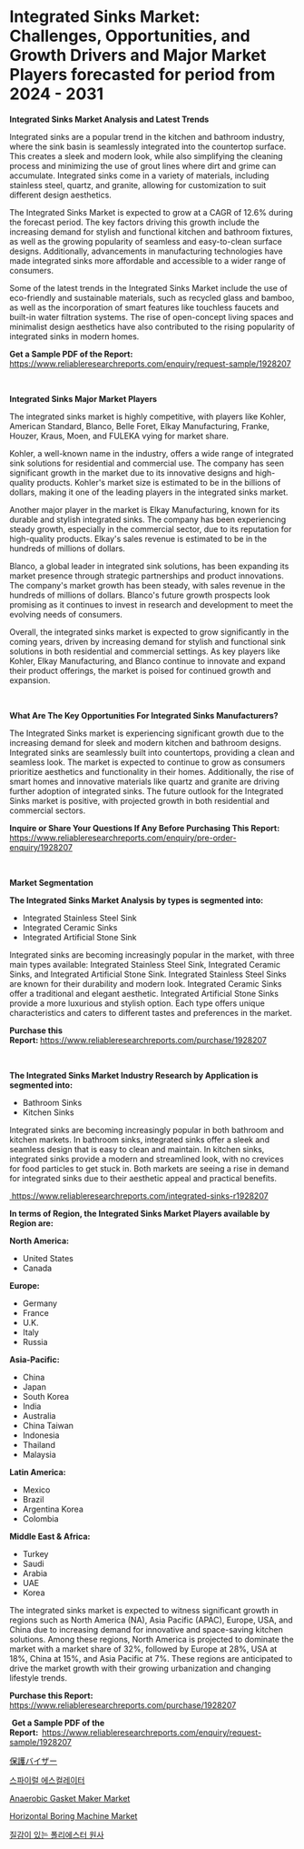 <p><h1>Integrated Sinks Market: Challenges, Opportunities, and Growth Drivers and Major Market Players forecasted for period from 2024 - 2031</h1></p><p><strong>Integrated Sinks Market Analysis and Latest Trends</strong></p>
<p><p>Integrated sinks are a popular trend in the kitchen and bathroom industry, where the sink basin is seamlessly integrated into the countertop surface. This creates a sleek and modern look, while also simplifying the cleaning process and minimizing the use of grout lines where dirt and grime can accumulate. Integrated sinks come in a variety of materials, including stainless steel, quartz, and granite, allowing for customization to suit different design aesthetics.</p><p>The Integrated Sinks Market is expected to grow at a CAGR of 12.6% during the forecast period. The key factors driving this growth include the increasing demand for stylish and functional kitchen and bathroom fixtures, as well as the growing popularity of seamless and easy-to-clean surface designs. Additionally, advancements in manufacturing technologies have made integrated sinks more affordable and accessible to a wider range of consumers.</p><p>Some of the latest trends in the Integrated Sinks Market include the use of eco-friendly and sustainable materials, such as recycled glass and bamboo, as well as the incorporation of smart features like touchless faucets and built-in water filtration systems. The rise of open-concept living spaces and minimalist design aesthetics have also contributed to the rising popularity of integrated sinks in modern homes.</p></p>
<p><strong>Get a Sample PDF of the Report:&nbsp;</strong> <a href="https://www.reliableresearchreports.com/enquiry/request-sample/1928207">https://www.reliableresearchreports.com/enquiry/request-sample/1928207</a></p>
<p>&nbsp;</p>
<p><strong>Integrated Sinks Major Market Players</strong></p>
<p><p>The integrated sinks market is highly competitive, with players like Kohler, American Standard, Blanco, Belle Foret, Elkay Manufacturing, Franke, Houzer, Kraus, Moen, and FULEKA vying for market share. </p><p>Kohler, a well-known name in the industry, offers a wide range of integrated sink solutions for residential and commercial use. The company has seen significant growth in the market due to its innovative designs and high-quality products. Kohler's market size is estimated to be in the billions of dollars, making it one of the leading players in the integrated sinks market.</p><p>Another major player in the market is Elkay Manufacturing, known for its durable and stylish integrated sinks. The company has been experiencing steady growth, especially in the commercial sector, due to its reputation for high-quality products. Elkay's sales revenue is estimated to be in the hundreds of millions of dollars.</p><p>Blanco, a global leader in integrated sink solutions, has been expanding its market presence through strategic partnerships and product innovations. The company's market growth has been steady, with sales revenue in the hundreds of millions of dollars. Blanco's future growth prospects look promising as it continues to invest in research and development to meet the evolving needs of consumers.</p><p>Overall, the integrated sinks market is expected to grow significantly in the coming years, driven by increasing demand for stylish and functional sink solutions in both residential and commercial settings. As key players like Kohler, Elkay Manufacturing, and Blanco continue to innovate and expand their product offerings, the market is poised for continued growth and expansion.</p></p>
<p>&nbsp;</p>
<p><strong>What Are The Key Opportunities For Integrated Sinks Manufacturers?</strong></p>
<p><p>The Integrated Sinks market is experiencing significant growth due to the increasing demand for sleek and modern kitchen and bathroom designs. Integrated sinks are seamlessly built into countertops, providing a clean and seamless look. The market is expected to continue to grow as consumers prioritize aesthetics and functionality in their homes. Additionally, the rise of smart homes and innovative materials like quartz and granite are driving further adoption of integrated sinks. The future outlook for the Integrated Sinks market is positive, with projected growth in both residential and commercial sectors.</p></p>
<p><strong>Inquire or Share Your Questions If Any Before Purchasing This Report:</strong> <a href="https://www.reliableresearchreports.com/enquiry/pre-order-enquiry/1928207">https://www.reliableresearchreports.com/enquiry/pre-order-enquiry/1928207</a></p>
<p>&nbsp;</p>
<p><strong>Market Segmentation</strong></p>
<p><strong>The Integrated Sinks Market Analysis by types is segmented into:</strong></p>
<p><ul><li>Integrated Stainless Steel Sink</li><li>Integrated Ceramic Sinks</li><li>Integrated Artificial Stone Sink</li></ul></p>
<p><p>Integrated sinks are becoming increasingly popular in the market, with three main types available: Integrated Stainless Steel Sink, Integrated Ceramic Sinks, and Integrated Artificial Stone Sink. Integrated Stainless Steel Sinks are known for their durability and modern look. Integrated Ceramic Sinks offer a traditional and elegant aesthetic. Integrated Artificial Stone Sinks provide a more luxurious and stylish option. Each type offers unique characteristics and caters to different tastes and preferences in the market.</p></p>
<p><strong>Purchase this Report:&nbsp;</strong><a href="https://www.reliableresearchreports.com/purchase/1928207">https://www.reliableresearchreports.com/purchase/1928207</a></p>
<p>&nbsp;</p>
<p><strong>The Integrated Sinks Market Industry Research by Application is segmented into:</strong></p>
<p><ul><li>Bathroom Sinks</li><li>Kitchen Sinks</li></ul></p>
<p><p>Integrated sinks are becoming increasingly popular in both bathroom and kitchen markets. In bathroom sinks, integrated sinks offer a sleek and seamless design that is easy to clean and maintain. In kitchen sinks, integrated sinks provide a modern and streamlined look, with no crevices for food particles to get stuck in. Both markets are seeing a rise in demand for integrated sinks due to their aesthetic appeal and practical benefits.</p></p>
<p><a href="https://www.reliableresearchreports.com/integrated-sinks-r1928207">&nbsp;https://www.reliableresearchreports.com/integrated-sinks-r1928207</a></p>
<p><strong>In terms of Region, the Integrated Sinks Market Players available by Region are:</strong></p>
<p>
    <p> <strong> North America: </strong>
        <ul>
            <li>United States</li>
            <li>Canada</li>
        </ul>
        </p> 
    <p> <strong> Europe: </strong>
        <ul>
            <li>Germany</li>
            <li>France</li>
            <li>U.K.</li>
            <li>Italy</li>
            <li>Russia</li>
        </ul>
        </p> 
    <p> <strong> Asia-Pacific: </strong>
        <ul>
            <li>China</li>
            <li>Japan</li>
            <li>South Korea</li>
            <li>India</li>
            <li>Australia</li>
            <li>China Taiwan</li>
            <li>Indonesia</li>
            <li>Thailand</li>
            <li>Malaysia</li>
        </ul>
        </p> 
    <p> <strong> Latin America: </strong>
        <ul>
            <li>Mexico</li>
            <li>Brazil</li>
            <li>Argentina Korea</li>
            <li>Colombia</li>
        </ul>
        </p> 
    <p> <strong> Middle East & Africa: </strong>
        <ul>
            <li>Turkey</li>
            <li>Saudi</li>
            <li>Arabia</li>
            <li>UAE</li>
            <li>Korea</li>
        </ul>
    </p>
    </p>
<p><p>The integrated sinks market is expected to witness significant growth in regions such as North America (NA), Asia Pacific (APAC), Europe, USA, and China due to increasing demand for innovative and space-saving kitchen solutions. Among these regions, North America is projected to dominate the market with a market share of 32%, followed by Europe at 28%, USA at 18%, China at 15%, and Asia Pacific at 7%. These regions are anticipated to drive the market growth with their growing urbanization and changing lifestyle trends.</p></p>
<p><strong>Purchase this Report: </strong><a href="https://www.reliableresearchreports.com/purchase/1928207">https://www.reliableresearchreports.com/purchase/1928207</a></p>
<p>&nbsp;<strong>Get a Sample PDF of the Report:&nbsp;&nbsp;</strong><a href="https://www.reliableresearchreports.com/enquiry/request-sample/1928207">https://www.reliableresearchreports.com/enquiry/request-sample/1928207</a></p>
<p><strong></strong></p>
<p><p><a href="https://github.com/vtbvgl20191192/Market-Research-Report-List-1/blob/main/771567733852.md">保護バイザー</a></p><p><a href="https://github.com/lzuwsfreyoq70/Market-Research-Report-List-1/blob/main/254491131111.md">스파이럴 에스컬레이터</a></p><p><a href="https://issuu.com/reportprime-2/docs/anaerobic-gasket-maker-market-size-2030.pptx">Anaerobic Gasket Maker Market</a></p><p><a href="https://github.com/Angelnienowdseej3e45z3p8c/Market-Research-Report-List-2/blob/main/horizontal-boring-machine-market.md">Horizontal Boring Machine Market</a></p><p><a href="https://github.com/TrevorKruvalis5678/Market-Research-Report-List-1/blob/main/515463631112.md">질감이 있는 폴리에스터 원사</a></p></p>